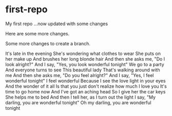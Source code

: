 # first-repo
 My first repo
 ...now updated with some changes

 Here are some more changes.

 Some more changes to create a branch.

It's late in the evening
She's wondering what clothes to wear
She puts on her make up
And brushes her long blonde hair
And then she asks me, "Do I look alright?"
And I say, "Yes, you look wonderful tonight"
We go to a party
And everyone turns to see
This beautiful lady
That's walking around with me
And then she asks me, "Do you feel alright?"
And I say, "Yes, I feel wonderful tonight"
I feel wonderful
Because I see the love light in your eyes
And the wonder of it all
Is that you just don't realize how much I love you
It's time to go home now
And I've got an aching head
So I give her the car keys
She helps me to bed
And then I tell her, as I turn out the light
I say, "My darling, you are wonderful tonight"
Oh my darling, you are wonderful tonight